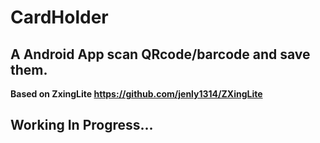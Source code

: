 # CardHolder
## A Android App scan QRcode/barcode and save them. 
**Based on ZxingLite https://github.com/jenly1314/ZXingLite**
## Working In Progress...
